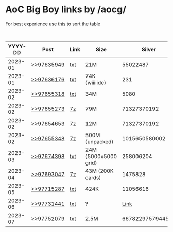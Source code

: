 # AoC Big Boy links by /aocg/

For best experience use [this](https://github.com/Mottie/GitHub-userscripts/wiki/GitHub-sort-content) to sort the table

<br>
<table>
  <thead>
    <tr>
      <th>YYYY-DD</th>
      <th>Post</th>
      <th>Link</th>
      <th>Size</th>
      <th>Silver</th>
      <th>Gold</th>
    </tr>
  </thead>

  <tbody>
    <tr>
      <td>2023-01</td>
      <td><a href="https://boards.4channel.org/g/thread/97631113/#q97635949">>>97635949</a></td>
      <td><a href="https://0x0.st/HxMf.txt">txt</a></td>
      <td>21M</td>
      <td>55022487</td>
      <td>55015199</td>
    </tr>
    <tr>
      <td>2023-01</td>
      <td><a href="https://boards.4channel.org/g/thread/97631113/#q97636176">>>97636176</a></td>
      <td><a href="https://bpa.st/raw/BEEQ">txt</a></td>
      <td>74K (wiiiiide)</td>
      <td>231</td>
      <td>229</td>
    </tr>
    <tr>
      <td>2023-02</td>
      <td><a href="https://boards.4channel.org/g/thread/97654751#p97655318">>>97655318</a></td>
      <td><a href="https://files.catbox.moe/ctkbqj.txt">txt</a></td>
      <td>34M</td>
      <td>5080</td>
      <td>15913360</td>
    </tr>
    <tr>
      <td>2023-02</td>
      <td><a href="https://boards.4channel.org/g/thread/97654751/#q97655273">>>97655273</a></td>
      <td><a href="https://0x0.st/HxLF.txt.7z">7z</a></td>
      <td>79M</td>
      <td>71327370192</td>
      <td>2221048073</td>
    </tr>
    <tr>
      <td>2023-02</td>
      <td><a href="https://boards.4channel.org/g/thread/97648857/#q97654653">>>97654653</a></td>
      <td><a href="https://files.catbox.moe/bvnzno.7z">7z</a></td>
      <td>12M</td>
      <td>71327370192</td>
      <td>2221048073</td>
    </tr>
    <tr>
      <td>2023-02</td>
      <td><a href="https://boards.4channel.org/g/thread/97654751/#q97655348">>>97655348</a></td>
      <td><a href="https://files.catbox.moe/3ryjl4.7z">7z</a></td>
      <td>500M (unpacked)</td>
      <td>1015650580002</td>
      <td>17780992265</td>
    </tr>
    <tr>
      <td>2023-03</td>
      <td><a href="https://boards.4channel.org/g/thread/97674373#p97674398">>>97674398</a></td>
      <td><a href="https://0x0.st/Hxtu.txt">txt</a></td>
      <td>24M (5000x5000 grid)</td>
      <td>258006204</td>
      <td>17158526595</td>
    </tr>
    <tr>
      <td>2023-04</td>
      <td><a href="https://boards.4channel.org/g/thread/97688467/#q97693047">>>97693047</a></td>
      <td><a href="https://0x0.st/HxE7.txt.7z">7z</a></td>
      <td>43M (200K cards)</td>
      <td>1475828</td>
      <td>211552</td>
    </tr>
    <tr>
      <td>2023-05</td>
      <td><a href="https://boards.4channel.org/g/thread/97712398/#q97715287">>>97715287</a></td>
      <td><a href="https://0x0.st/Hxd_.txt">txt</a></td>
      <td>424K</td>
      <td>11056616</td>
      <td>103824807</td>
    </tr>
    <tr>
      <td>2023-06</td>
      <td><a href="https://boards.4channel.org/g/thread/97729402/#q97731441">>>97731441</a></td>
      <td><a href="https://paste.sh/Uuhps41z#pLo4GbfoiyVqfHmXZsIEwiEL">txt</a></td>
      <td>?</td>
      <td><a href="https://paste.sh/H9mKJ0h3#J89EmMpuwcgonEQYYiSJxDmj">Link</a></td>
      <td><a href="https://paste.sh/_83wTk_L#_cQQIVV3qt4NF_kpSkB1S0Gt">Link</a></td>
    </tr>
    <tr>
      <td>2023-07</td>
      <td><a href="https://boards.4channel.org/g/thread/97745399/#q97752079">>>97752079</a></td>
      <td><a href="https://0x0.st/H3Hv.txt">txt</a></td>
      <td>2.5M</td>
      <td>6678229757944529</td>
      <td>7246011492564128</td>
    </tr>
  </tbody>
</table>
